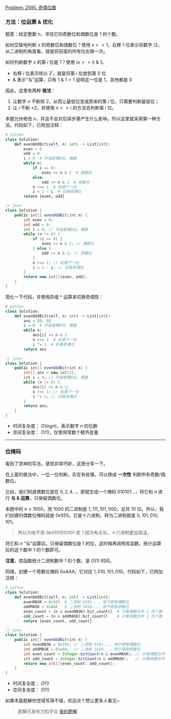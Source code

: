 [Problem: 2595. 奇偶位数](https://leetcode.cn/problems/number-of-even-and-odd-bits/description/)

### 方法：位运算 & 优化

题意：给定整数 $n$，寻找它的奇数位和偶数位是 $1$ 的个数。

如何交替地判断 $x$ 的奇数位和偶数位？使用 $x>>1$。右移 $1$ 位表示将数字 $/2$，从二进制的角度看，就是将前面的所有位右移一次。

如何判断数字 $x$ 的第 $i$ 位是 $1$？使用 $(x>>i)$ & $1$。

- 右移 $i$ 位表示除以 $2^i$，就是将第 $i$ 位放到第 $0$ 位
- & 表示“与”运算，只有 $1$ & $1=1$ 说明这一位是 $1$，其他都是 $0$

因此，这里有两种 **做法**：

1. 让数字 $n$ 不断除 $2$，从而让最低位变成原来的第 $i$ 位，只需要判断最低位；
2. 让 $i$ 不断 $\times2$，并使用 $n>>i$ 的方法去判断第 $i$ 位。

本题允许修改 $n$，并且不会对后续步骤产生什么影响，所以这里就采用第一种方法。代码如下，已附加注释：

```Python
# python
class Solution:
    def evenOddBit(self, n: int) -> List[int]:
        even = 0
        odd = 0
        i = 0  # 开始是第0位，偶数
        while n:
            if i == 0:
                even += n & 1  # 偶数位
            else:
                odd += n & 1  # 奇数位
            n >>= 1  # 处理下一位
            i = 1 - i  # 切换奇偶位
        return [even, odd]
```

```Java
// java
class Solution {
    public int[] evenOddBit(int n) {
        int even = 0;
        int odd = 0;
        int i = 0; // 开始是第0位，偶数
        while (n != 0) {
            if (i == 0) {
                even += n & 1; // 偶数位
            } else {
                odd += n & 1; // 奇数位
            }
            n >>= 1; // 处理下一位
            i = 1 - i; // 切换奇偶位
        }
        return new int[]{even, odd};
    }
}
```

简化一下代码，并使用异或 ^ 运算来切换奇偶性：

```Python
# python
class Solution:
    def evenOddBit(self, n: int) -> List[int]:
        ans = [0, 0]
        i = 0  # 开始是第0位，偶数
        while n:
            ans[i] += n & 1
            n >>= 1  # 处理下一位
            i ^= 1  # 切换奇偶位
        return ans
```

```Java
// java
class Solution {
    public int[] evenOddBit(int n) {
        int[] ans = new int[2];
        int i = 0; // 开始是第0位，偶数
        while (n != 0) {
            ans[i] += n & 1;
            n >>= 1; // 处理下一位
            i ^= 1; // 切换奇偶位
        }
        return ans;
    }
}
```

- 时间复杂度： $O(logn)$，表示数字 $n$ 的位数
- 空间复杂度： $O(1)$，仅使用常数个额外变量

---

### 位掩码

看到了灵神的写法，感觉非常巧妙，这里分享一下。

在上面的做法中，一位一位判断，实在有些慢，可以换成 **一次性** 判断所有奇数/偶数位。

比如，我们知道偶数位是在 $0,2,4\dots$，那就生成一个掩码 $010101\dots$，将它和 $n$ 进行 **与 & 运算**，只保留偶数位。

本题中的 $n\leq 1000$，而 $1000$ 的二进制是 $1,111,101,000$，总共 $10$ 位。所以，我们创建的偶数位掩码就是 $0x555$。它是十六进制，转为二进制就是 $0,101,010,101$。

> 所以为啥不用 $0b0101010101$ 呢？因为有点长，十六进制更加简洁。

将它和 $n$ “与”运算后，只保留偶数位是 $1$ 的位，这时候再调用库函数，统计运算后的这个数中 $1$ 的个数即可。

**注意**，库函数统计二进制数中 $1$ 的个数，是 $O(1)$ 时间。

同理，创建一个奇数位掩码 $0xAAA$，它对应 $1,010,101,010$。代码如下，已附加注释：

```Python
# python
class Solution:
    def evenOddBit(self, n: int) -> List[int]:
        evenMASK = 0x555  # 二进制 0101...，用于提取偶数位
        oddMASK = 0xAAA   # 二进制 1010...，用于提取奇数位
        even_count = (n & evenMASK).bit_count()  # 计算偶数位中 1 的个数
        odd_count = (n & oddMASK).bit_count()    # 计算奇数位中 1 的个数
        return [even_count, odd_count]
```

```Java
// java
class Solution {
    public int[] evenOddBit(int n) {
        int evenMASK = 0x555; // 二进制 0101...，用于提取偶数位
        int oddMASK = 0xAAA;  // 二进制 1010...，用于提取奇数位
        int even_count = Integer.bitCount(n & evenMASK); // 计算偶数位中 1 的个数
        int odd_count = Integer.bitCount(n & oddMASK);   // 计算奇数位中 1 的个数
        return new int[]{even_count, odd_count};
    }
}
```

- 时间复杂度： $O(1)$
- 空间复杂度： $O(1)$

如果本篇题解你觉得写得不错，欢迎点个赞让更多人看见~

> 题解已发布力扣平台 [我的题解](https://leetcode.cn/problems/number-of-even-and-odd-bits/solutions/3082051/wei-yun-suan-zhu-wei-pan-duan-yi-ci-xing-75qi/)
